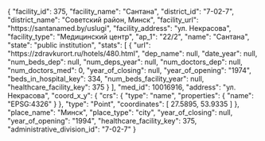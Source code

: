 {
    "facility_id": 375,
    "facility_name": "Сантана",
    "district_id": "7-02-7",
    "district_name": "Советский район, Минск",
    "facility_url": "https:\/\/santanamed.by\/uslugi",
    "facility_address": "ул. Некрасова",
    "facility_type": "Медицинский центр",
    "ap_1": "22\/2",
    "name": "Сантана",
    "state": "public institution",
    "stats": [
        {
            "url": "https:\/\/zdravkurort.ru\/hotels\/480.html",
            "dep_name": null,
            "date_year": null,
            "num_beds_dep": null,
            "num_deps_year": null,
            "num_doctors_dep": null,
            "num_doctors_med": 0,
            "year_of_closing": null,
            "year_of_opening": "1974",
            "beds_in_hospital_key": 334,
            "num_beds_facility_year": null,
            "healthcare_facility_key": 375
        }
    ],
    "med_id": 10016916,
    "address": "ул. Некрасова",
    "coord_x_y": {
        "crs": {
            "type": "name",
            "properties": {
                "name": "EPSG:4326"
            }
        },
        "type": "Point",
        "coordinates": [
            27.5895,
            53.9335
        ]
    },
    "place_name": "Минск",
    "place_type": "city",
    "year_of_closing": null,
    "year_of_opening": "1994",
    "healthcare_facility_key": 375,
    "administrative_division_id": "7-02-7"
}